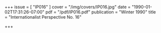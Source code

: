 +++
issue = [ "IP016" ]
cover = "/img/covers/IP016.jpg"
date = "1990-01-02T17:31:26-07:00"
pdf = "/pdf/IP016.pdf"
publication = "Winter 1990"
title = "Internationalist Perspective No. 16"

+++

